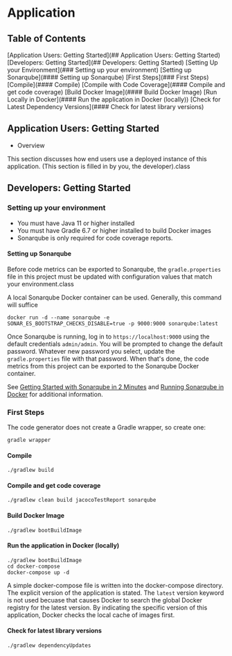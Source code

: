 
# Application

## Table of Contents

[Application Users: Getting Started](## Application Users: Getting Started)
[Developers: Getting Started](## Developers: Getting Started)
[Setting Up your Environment](### Setting up your environment)
[Setting up Sonarqube](#### Setting up Sonarqube)
[First Steps](### First Steps)
[Compile](#### Compile)
[Compile with Code Coverage](#### Compile and get code coverage)
[Build Docker Image](#### Build Docker Image)
[Run Locally in Docker](#### Run the application in Docker (locally))
[Check for Latest Dependency Versions](#### Check for latest library versions)

## Application Users: Getting Started

* Overview

This section discusses how end users use a deployed instance
of this application. (This section is filled in by you, the developer).class


## Developers: Getting Started

### Setting up your environment

* You must have Java 11 or higher installed
* You must have Gradle 6.7 or higher installed to build Docker images
* Sonarqube is only required for code coverage reports.

#### Setting up Sonarqube

Before code metrics can be exported to Sonarqube, the `gradle.properties` file
in this project must be updated with configuration values that match your environment.class

A local Sonarqube Docker container can be used. Generally, this command will suffice

```docker run -d --name sonarqube -e SONAR_ES_BOOTSTRAP_CHECKS_DISABLE=true -p 9000:9000 sonarqube:latest```

Once Sonarqube is running, log in to `https://localhost:9000` using the default credentials `admin/admin`.
You will be prompted to change the default password.  Whatever new password you select, update the
`gradle.properties` file with that password.  When that's done, the code metrics from this project can
be exported to the Sonarqube Docker container.

See [Getting Started with Sonarqube in 2 Minutes](https://docs.sonarqube.org/latest/setup/get-started-2-minutes/)
and [Running Sonarqube in Docker](https://hub.docker.com/_/sonarqube)
for additional information.

### First Steps

The code generator does not create a Gradle wrapper, so create one:

```gradle wrapper```

#### Compile

```./gradlew build```

#### Compile and get code coverage

```./gradlew clean build jacocoTestReport sonarqube```

#### Build Docker Image

```./gradlew bootBuildImage```

#### Run the application in Docker (locally)

```
./gradlew bootBuildImage
cd docker-compose
docker-compose up -d
```

A simple docker-compose file is written into the docker-compose directory.
The explicit version of the application is stated. The `latest` version keyword
is not used becuase that causes Docker to search the global Docker registry
for the latest version.  By indicating the specific version of this application,
Docker checks the local cache of images first.

#### Check for latest library versions

```./gradlew dependencyUpdates```
